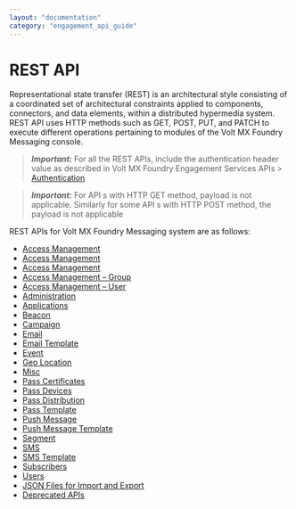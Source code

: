 ```yaml
---
layout: "documentation"
category: "engagement_api_guide"
---
```

                          


REST API
========

Representational state transfer (REST) is an architectural style consisting of a coordinated set of architectural constraints applied to components, connectors, and data elements, within a distributed hypermedia system. REST API uses HTTP methods such as GET, POST, PUT, and PATCH to execute different operations pertaining to modules of the Volt MX Foundry Messaging console.

> **_Important:_** For all the REST APIs, include the authentication header value as described in Volt MX Foundry Engagement Services APIs > [Authentication](APIs_for_VoltMX_Messaging_Services/Authentication_API.html#Authentication)

> **_Important:_** For API s with HTTP GET method, payload is not applicable. Similarly for some API s with HTTP POST method, the payload is not applicable

REST APIs for Volt MX Foundry Messaging system are as follows:

*   [Access Management](../Access_Management_General/Access_Management/)
*   [Access Management](Access_Management_General/Access_Management)
*   [Access Management](Access_Management_General/Access_Management.html)
*   [Access Management – Group](REST_API_Group/Access_Management_-_Group.html)
*   [Access Management – User](REST_API_User/Access_Management1.html)
*   [Administration](REST_API_Administration/Administration.html)
*   [Applications](REST_API_Application/Applications_API.html)
*   [Beacon](REST_API_Beacon/Beacon.html)
*   [Campaign](REST_API_Campaign/Campaign.html)
*   [Email](REST_API_Email/EMAIL_API.html)
*   [Email Template](REST_API_Email_Template/Email_Template_-_API.html)
*   [Event](REST_API_Event/Event.html)
*   [Geo Location](REST_API_Geo_Location/Geo_Location.html)
*   [Misc](REST_API_Misc/Misc.html)
*   [Pass Certificates](REST_API_Pass_Certificate/Pass_Certificates.html)
*   [Pass Devices](REST_API_Pass_Device/Pass_Device.html)
*   [Pass Distribution](REST_API_Pass_Distribution/Pass_Distribution_main.html)
*   [Pass Template](REST_API_Pass_Template/Pass_Template.html)
*   [Push Message](Push_Message_APIs/Push_Message_APIs.html)
*   [Push Message Template](REST_API_Push_Message_Template/Push_Message_Template.html)
*   [Segment](REST_API_Segments/Segment.html)
*   [SMS](REST_API__SMS/SMS_API.html)
*   [SMS Template](REST_API_SMS_Template/SMS_Template_-_API1.html)
*   [Subscribers](REST_API_Subscribers/Subscription.html)
*   [Users](REST_API_Audience_Member/Audience_Member.html)
*   [JSON Files for Import and Export](JSON_Files.html)
*   [Deprecated APIs](Deprecated_APIs/Deprecated_APIs.html)
